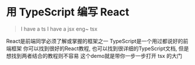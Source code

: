 # 用 TypeScript 编写 React

> I have a ts
> I have a jsx
> eng~
> tsx

React是前端同学必须了解或掌握的框架之一
TypeScript是一个用过都说好的前端框架
你可以找到很好的React教程, 也可以找到很详细的TypeScript文档, 但是想找到两者结合的教程则不容易
这个demo就是带你一步一步打开 tsx 的大门

